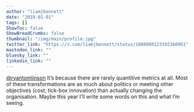 ```yaml
---
author: "liamjbennett"
date: "2019-01-01"
tags: []
ShowToc: false
ShowBreadCrumbs: false
thumbnail: "/img/main/profile.jpg"
twitter_link: "https://x.com/liamjbennett/status/1080080123192360961"
mastodon_link: ""
bluesky_link: ""
linkedin_link: ""
---
```


[@ryantomlinson](https://x.com/ryantomlinson) It’s because there are rarely quantitive metrics at all. Most of these transformations are as much about politics or meeting other objectives (cost, tick-box innovation) than actually changing the organisation. Maybe this year I’ll write some words on this and what I’m seeing.


